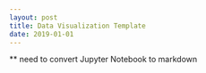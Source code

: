 ```yaml
---
layout: post
title: Data Visualization Template
date: 2019-01-01
---
```


** need to convert Jupyter Notebook to markdown
